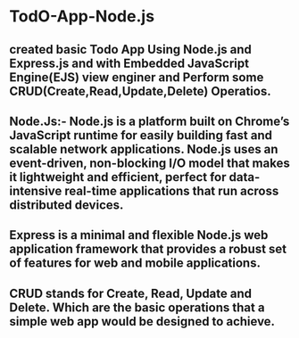 # TodO-App-Node.js

## created basic Todo App Using Node.js and Express.js and with Embedded JavaScript Engine(EJS) view enginer and Perform some CRUD(Create,Read,Update,Delete) Operatios.

## Node.Js:- Node.js is a platform built on Chrome’s JavaScript runtime for easily building fast and scalable network applications. Node.js uses an event-driven, non-blocking I/O model that makes it lightweight and efficient, perfect for data-intensive real-time applications that run across distributed devices.

## Express is a minimal and flexible Node.js web application framework that provides a robust set of features for web and mobile applications.

## CRUD stands for Create, Read, Update and Delete. Which are the basic operations that a simple web app would be designed to achieve.
